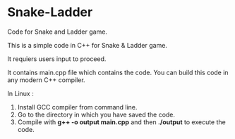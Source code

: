 # Snake-Ladder
Code for Snake and Ladder game.

This is a simple code in C++ for Snake & Ladder game.

It requiers users input to proceed.

It contains main.cpp file which contains the code. You can build this code in any modern C++ compiler.

In Linux :
1. Install GCC compiler from command line.
2. Go to the directory in which you have saved the code.
3. Compile with **g++ -o output main.cpp** and then **./output** to execute the code.
